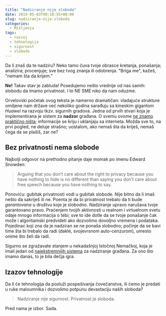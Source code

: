 ```yaml
---
title: "Nadziranje nije sloboda"
date: 2019-05-03T00:10:55+00:00
slug: nadziranje-nije-sloboda
categories:
  - Mišljenja
tags:
  - razvoj
  - tehnologija
  - sigurnost
  - sloboda
---
```


Da li znaš da te nadziru? Neko tamo čuva tvoje obrasce kretanja, ponašanja; analizira; procenjuje; sve bez tvog znanja ili odobrenja. "Briga me", kažeš, "nemam šta da krijem."

**Ne!** Takav stav je zabluda! Posedujemo nešto vrednije od nas samih: slobodu da imamo privatnost. I to NE SME niko da nam oduzme.
<!--more-->

Orvelovski početak ovog teksta je namerno dramatičan: vladajuće strukture omiljene nam države već nekoliko godina sarađuju sa kineskim gigantom _Huawei_ na razvoju tkzv. sigurnih gradova. Jedna od prvih stvari koja je implementirana je sistem za **nadzor** građana. O svemu ovome [ne znamo praktično ništa](https://medium.com/@arijaMGavrilov/pod-kineskim-digitalnim-pojasom-1eca25b14433); informacije se kriju i uklanjaju sa interneta. Možda sve to, na prvi pogled, ne deluje strašno; uostalom, ako nemaš šta da kriješ, nemaš čega da se plašiš, zar ne?

## Bez privatnosti nema slobode

Najbolji odgovor na prethodno pitanje daje momak po imenu Edward Snowden:

> Arguing that you don’t care about the right to privacy because you have nothing to hide is no different than saying you don’t care about free speech because you have nothing to say.

Ponoviću: gubitak privatnosti vodi u gubitak slobode. Nije bitno da li imaš nešto da sakriješ ili ne. Poenta je da bi privatnost trebalo da ti bude _garantovana_ u društvu koje je slobodno. Nadziranje upravo narušava tvoje garantovano pravo. Praćenjem tvojih aktivnosti u realnom i virtuelnom svetu odaje mnogo informacija o tebi; sve to ide dotle da se tvoje ponašanje čak može i algoritamski predvideti ako dozvolimo dovoljno vremena i podataka. Pojedinac koji zna da je nadziran se ne ponaša slobodno; počinje da se bavi time šta bi trebalo da radi (dakle, svojevrsnom auto-cenzurom), umesto onime što želi da radi.

Sigurno se zgražavate stanjem u nekadašnjoj Istočnoj Nemačkoj, koja je imali jedan od [najekstremnijih sistema](https://en.wikipedia.org/wiki/Stasi) za nadziranje građana. Za ono što imamo danas, to je bila dečja igra.

## Izazov tehnologije

Da li će tehnologija da posluži pospešivanja čovečanstva, ili ćemo je predati u ruke maloumnika i dozvolimo potpunu devastaciju naših sloboda?

> Nadziranje nije sigurnost. Privatnost je sloboda.

Pred nama je izbor. Sada.
